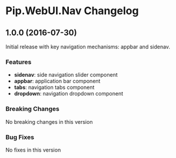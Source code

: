 # Pip.WebUI.Nav Changelog

## <a name="1.0.0"></a> 1.0.0 (2016-07-30)

Initial release with key navigation mechanisms: appbar and sidenav.

### Features
* **sidenav**: side navigation slider component
* **appbar**: application bar component
* **tabs**: navigation tabs component
* **dropdown**: navigation dropdown component

### Breaking Changes
No breaking changes in this version

### Bug Fixes
No fixes in this version
